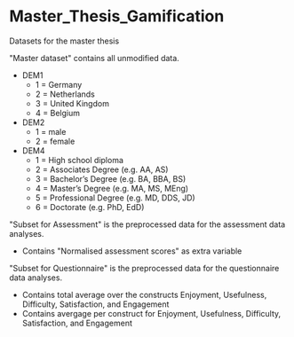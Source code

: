 # Master_Thesis_Gamification
 Datasets for the master thesis

"Master dataset" contains all unmodified data.
* DEM1
  * 1 = Germany
  * 2 = Netherlands
  * 3 = United Kingdom
  * 4 = Belgium
* DEM2
  * 1 = male
  * 2 = female
* DEM4
  * 1 = High school diploma
  * 2 = Associates Degree (e.g. AA, AS)
  * 3 = Bachelor’s Degree (e.g. BA, BBA, BS)
  * 4 = Master’s Degree (e.g. MA, MS, MEng)
  * 5 = Professional Degree (e.g. MD, DDS, JD)
  * 6 = Doctorate (e.g. PhD, EdD)

"Subset for Assessment"  is the preprocessed data for the assessment data analyses.
* Contains "Normalised assessment scores" as extra variable

"Subset for Questionnaire" is the preprocessed data for the questionnaire data analyses. 
* Contains total average over the constructs Enjoyment, Usefulness, Difficulty, Satisfaction, and Engagement
* Contains avergage per construct for Enjoyment, Usefulness, Difficulty, Satisfaction, and Engagement

